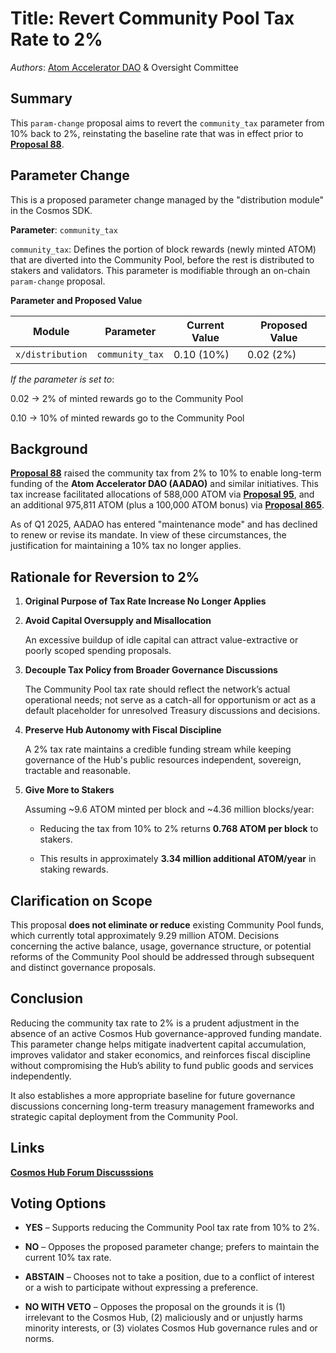 # Title: Revert Community Pool Tax Rate to 2%

*Authors*: [Atom Accelerator DAO](https://www.atomaccelerator.com/) & Oversight Committee

## Summary  

This `param-change` proposal aims to revert the `community_tax` parameter from 10% back to 2%, reinstating the baseline rate that was in effect prior to [**Proposal 88**](https://www.mintscan.io/cosmos/proposals/88/).


## Parameter Change

This is a proposed parameter change managed by the "distribution module" in the Cosmos SDK.

**Parameter**: `community_tax`

`community_tax`: Defines the portion of block rewards (newly minted ATOM) that are diverted into the Community Pool, before the rest is distributed to stakers and validators. This parameter is modifiable through an on-chain `param-change` proposal.

**Parameter and Proposed Value**

| Module         | Parameter      | Current Value | Proposed Value |
|----------------|----------------|----------------|----------------|
| `x/distribution` | `community_tax` | 0.10 (10%)     | 0.02 (2%)      |


*If the parameter is set to*:

0.02 → 2% of minted rewards go to the Community Pool

0.10 → 10% of minted rewards go to the Community Pool


## Background  

[**Proposal 88**](https://www.mintscan.io/cosmos/proposals/88/) raised the community tax from 2% to 10% to enable long-term funding of the **Atom Accelerator DAO (AADAO)** and similar initiatives. This tax increase facilitated allocations of 588,000 ATOM via [**Proposal 95**](https://www.mintscan.io/cosmos/proposals/95/), and an additional 975,811 ATOM (plus a 100,000 ATOM bonus) via [**Proposal 865**](https://www.mintscan.io/cosmos/proposals/865/).


As of Q1 2025, AADAO has entered "maintenance mode" and has declined to renew or revise its mandate. In view of these circumstances, the justification for maintaining a 10% tax no longer applies.


## Rationale for Reversion to 2%


1. **Original Purpose of Tax Rate Increase No Longer Applies**  


2. **Avoid Capital Oversupply and Misallocation**  

   An excessive buildup of idle capital can attract value-extractive or poorly scoped spending proposals. 


3. **Decouple Tax Policy from Broader Governance Discussions**  

   The Community Pool tax rate should reflect the network’s actual operational needs; not serve as a catch-all for opportunism or act as a default placeholder for unresolved Treasury discussions and decisions.


4. **Preserve Hub Autonomy with Fiscal Discipline**  

   A 2% tax rate maintains a credible funding stream while keeping governance of the Hub's public resources independent, sovereign, tractable and reasonable.


5. **Give More to Stakers**  

   Assuming ~9.6 ATOM minted per block and ~4.36 million blocks/year:

   - Reducing the tax from 10% to 2% returns **0.768 ATOM per block** to stakers.

   - This results in approximately **3.34 million additional ATOM/year** in staking rewards.


## **Clarification on Scope**  

This proposal **does not eliminate or reduce** existing Community Pool funds, which currently total approximately 9.29 million ATOM. Decisions concerning the active balance, usage, governance structure, or potential reforms of the Community Pool should be addressed through subsequent and distinct governance proposals.


## **Conclusion**  

Reducing the community tax rate to 2% is a prudent adjustment in the absence of an active Cosmos Hub governance-approved funding mandate. This parameter change helps mitigate inadvertent capital accumulation, improves validator and staker economics, and reinforces fiscal discipline without compromising the Hub’s ability to fund public goods and services independently.

It also establishes a more appropriate baseline for future governance discussions concerning long-term treasury management frameworks and strategic capital deployment from the Community Pool.


## Links

[**Cosmos Hub Forum Discusssions**](https://forum.cosmos.network/t/proposal-draft-reverse-proposal-88-revert-community-pool-tax-rate-to-2/15397)


## **Voting Options**


- **YES** – Supports reducing the Community Pool tax rate from 10% to 2%.
  
- **NO** – Opposes the proposed parameter change; prefers to maintain the current 10% tax rate.

- **ABSTAIN** – Chooses not to take a position, due to a conflict of interest or a wish to participate without expressing a preference.

- **NO WITH VETO** – Opposes the proposal on the grounds it is (1) irrelevant to the Cosmos Hub, (2) maliciously and or unjustly harms minority interests, or (3) violates Cosmos Hub governance rules and or norms.


